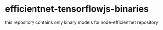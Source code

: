 # efficientnet-tensorflowjs-binaries
this repository contains only binary models for node-efficientnet repository
